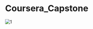 # Coursera_Capstone

![1](https://user-images.githubusercontent.com/63782878/79749602-2ae00680-8318-11ea-8086-e398b91c6822.jpg)
